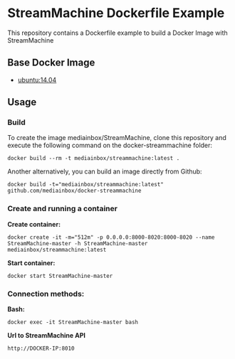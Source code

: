 # StreamMachine Dockerfile Example

This repository contains a Dockerfile example to build a Docker Image with StreamMachine

## Base Docker Image

* [ubuntu:14.04](https://registry.hub.docker.com/u/)

## Usage

### Build

To create the image mediainbox/StreamMachine, clone this repository and execute the following command on the docker-streammachine folder:

`docker build --rm -t mediainbox/streammachine:latest .`

Another alternatively, you can build an image directly from Github:

`docker build -t="mediainbox/streammachine:latest" github.com/mediainbox/docker-streammachine`


### Create and running a container

**Create container:**

```
docker create -it -m="512m" -p 0.0.0.0:8000-8020:8000-8020 --name StreamMachine-master -h StreamMachine-master mediainbox/streammachine:latest
```

**Start container:**

```
docker start StreamMachine-master
```


### Connection methods:

**Bash:**

`docker exec -it StreamMachine-master bash`

**Url to StreamMachine API**

`http://DOCKER-IP:8010`
